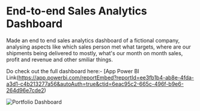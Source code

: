# End-to-end Sales Analytics Dashboard
Made an end to end sales analytics dashboard of a fictional company, analysing aspects like which sales person met what targets, where are our shipments being delivered to mostly, what's our month on month sales, profit and revenue and other smiliar things.

Do check out the full dashboard here:- [App Power BI Link(https://app.powerbi.com/reportEmbed?reportId=ee3fb1b4-ab8e-4fda-a3d1-c4b213277a56&autoAuth=true&ctid=6eac95c2-665c-496f-b9e6-264d96e7cde2)

![Portfolio Dashboard](sales-analytics-dashboard.png)
